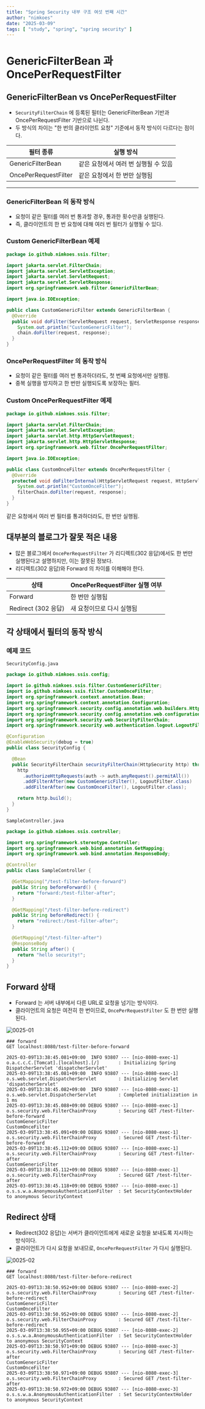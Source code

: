 ```yaml
---
title: "Spring Security 내부 구조 여섯 번째 시간"
author: "nimkoes"
date: "2025-03-09"
tags: [ "study", "spring", "spring security" ]
---
```


# GenericFilterBean 과 OncePerRequestFilter

## GenericFilterBean vs OncePerRequestFilter

- `SecurityFilterChain` 에 등록된 필터는 GenericFilterBean 기반과 OncePerRequestFilter 기반으로 나뉜다.
- 두 방식의 차이는 "한 번의 클라이언트 요청" 기준에서 동작 방식이 다르다는 점이다.

| 필터 종류                | 실행 방식                 |
|----------------------|-----------------------|
| GenericFilterBean    | 같은 요청에서 여러 번 실행될 수 있음 |
| OncePerRequestFilter | 같은 요청에서 한 번만 실행됨      |

---

### GenericFilterBean 의 동작 방식

- 요청이 같은 필터를 여러 번 통과할 경우, 통과한 횟수만큼 실행된다.
- 즉, 클라이언트의 한 번 요청에 대해 여러 번 필터가 실행될 수 있다.

### Custom GenericFilterBean 예제

```java
package io.github.nimkoes.ssis.filter;

import jakarta.servlet.FilterChain;
import jakarta.servlet.ServletException;
import jakarta.servlet.ServletRequest;
import jakarta.servlet.ServletResponse;
import org.springframework.web.filter.GenericFilterBean;

import java.io.IOException;

public class CustomGenericFilter extends GenericFilterBean {
  @Override
  public void doFilter(ServletRequest request, ServletResponse response, FilterChain chain) throws IOException, ServletException {
    System.out.println("CustomGenericFilter");
    chain.doFilter(request, response);
  }
}

```

### OncePerRequestFilter 의 동작 방식

- 요청이 같은 필터를 여러 번 통과하더라도, 첫 번째 요청에서만 실행됨.
- 중복 실행을 방지하고 한 번만 실행되도록 보장하는 필터.

### Custom OncePerRequestFilter 예제

```java
package io.github.nimkoes.ssis.filter;

import jakarta.servlet.FilterChain;
import jakarta.servlet.ServletException;
import jakarta.servlet.http.HttpServletRequest;
import jakarta.servlet.http.HttpServletResponse;
import org.springframework.web.filter.OncePerRequestFilter;

import java.io.IOException;

public class CustomOnceFilter extends OncePerRequestFilter {
  @Override
  protected void doFilterInternal(HttpServletRequest request, HttpServletResponse response, FilterChain filterChain) throws ServletException, IOException {
    System.out.println("CustomOnceFilter");
    filterChain.doFilter(request, response);
  }
}

```

같은 요청에서 여러 번 필터를 통과하더라도, 한 번만 실행됨.

## 대부분의 블로그가 잘못 적은 내용

- 많은 블로그에서 `OncePerRequestFilter` 가 리디렉트(302 응답)에서도 한 번만 실행된다고 설명하지만, 이는 잘못된 정보다.
- 리디렉트(302 응답)와 Forward 의 차이를 이해해야 한다.

| 상태                | OncePerRequestFilter 실행 여부 |
|-------------------|----------------------------|
| Forward           | 한 번만 실행됨                   |
| Redirect (302 응답) | 새 요청이므로 다시 실행됨             |

## 각 상태에서 필터의 동작 방식

### 예제 코드

`SecurityConfig.java`

```java
package io.github.nimkoes.ssis.config;

import io.github.nimkoes.ssis.filter.CustomGenericFilter;
import io.github.nimkoes.ssis.filter.CustomOnceFilter;
import org.springframework.context.annotation.Bean;
import org.springframework.context.annotation.Configuration;
import org.springframework.security.config.annotation.web.builders.HttpSecurity;
import org.springframework.security.config.annotation.web.configuration.EnableWebSecurity;
import org.springframework.security.web.SecurityFilterChain;
import org.springframework.security.web.authentication.logout.LogoutFilter;

@Configuration
@EnableWebSecurity(debug = true)
public class SecurityConfig {

  @Bean
  public SecurityFilterChain securityFilterChain(HttpSecurity http) throws Exception {
    http
      .authorizeHttpRequests(auth -> auth.anyRequest().permitAll())
      .addFilterAfter(new CustomGenericFilter(), LogoutFilter.class)
      .addFilterAfter(new CustomOnceFilter(), LogoutFilter.class);

    return http.build();
  }
}

```

`SampleController.java`

```java
package io.github.nimkoes.ssis.controller;

import org.springframework.stereotype.Controller;
import org.springframework.web.bind.annotation.GetMapping;
import org.springframework.web.bind.annotation.ResponseBody;

@Controller
public class SampleController {

  @GetMapping("/test-filter-before-forward")
  public String beforeForward() {
    return "forward:/test-filter-after";
  }

  @GetMapping("/test-filter-before-redirect")
  public String beforeRedirect() {
    return "redirect:/test-filter-after";
  }

  @GetMapping("/test-filter-after")
  @ResponseBody
  public String after() {
    return "hello security!";
  }
}
```

## Forward 상태

- Forward 는 서버 내부에서 다른 URL로 요청을 넘기는 방식이다.
- 클라이언트의 요청은 여전히 한 번이므로, `OncePerRequestFilter` 도 한 번만 실행된다.

![0025-01](/tech-blog/resources/images/spring-security-inner-structure/0025-01.png)

```http request
### forward
GET localhost:8080/test-filter-before-forward
```

```shell
2025-03-09T13:38:45.081+09:00  INFO 93807 --- [nio-8080-exec-1] o.a.c.c.C.[Tomcat].[localhost].[/]       : Initializing Spring DispatcherServlet 'dispatcherServlet'
2025-03-09T13:38:45.081+09:00  INFO 93807 --- [nio-8080-exec-1] o.s.web.servlet.DispatcherServlet        : Initializing Servlet 'dispatcherServlet'
2025-03-09T13:38:45.082+09:00  INFO 93807 --- [nio-8080-exec-1] o.s.web.servlet.DispatcherServlet        : Completed initialization in 1 ms
2025-03-09T13:38:45.088+09:00 DEBUG 93807 --- [nio-8080-exec-1] o.s.security.web.FilterChainProxy        : Securing GET /test-filter-before-forward
CustomGenericFilter
CustomOnceFilter
2025-03-09T13:38:45.091+09:00 DEBUG 93807 --- [nio-8080-exec-1] o.s.security.web.FilterChainProxy        : Secured GET /test-filter-before-forward
2025-03-09T13:38:45.112+09:00 DEBUG 93807 --- [nio-8080-exec-1] o.s.security.web.FilterChainProxy        : Securing GET /test-filter-after
CustomGenericFilter
2025-03-09T13:38:45.112+09:00 DEBUG 93807 --- [nio-8080-exec-1] o.s.security.web.FilterChainProxy        : Secured GET /test-filter-after
2025-03-09T13:38:45.118+09:00 DEBUG 93807 --- [nio-8080-exec-1] o.s.s.w.a.AnonymousAuthenticationFilter  : Set SecurityContextHolder to anonymous SecurityContext
```

## Redirect 상태

- Redirect(302 응답)는 서버가 클라이언트에게 새로운 요청을 보내도록 지시하는 방식이다.
- 클라이언트가 다시 요청을 보내므로, `OncePerRequestFilter` 가 다시 실행된다.

![0025-02](/tech-blog/resources/images/spring-security-inner-structure/0025-02.png)

```http request
### forward
GET localhost:8080/test-filter-before-redirect
```

```shell
2025-03-09T13:38:50.952+09:00 DEBUG 93807 --- [nio-8080-exec-2] o.s.security.web.FilterChainProxy        : Securing GET /test-filter-before-redirect
CustomGenericFilter
CustomOnceFilter
2025-03-09T13:38:50.952+09:00 DEBUG 93807 --- [nio-8080-exec-2] o.s.security.web.FilterChainProxy        : Secured GET /test-filter-before-redirect
2025-03-09T13:38:50.955+09:00 DEBUG 93807 --- [nio-8080-exec-2] o.s.s.w.a.AnonymousAuthenticationFilter  : Set SecurityContextHolder to anonymous SecurityContext
2025-03-09T13:38:50.971+09:00 DEBUG 93807 --- [nio-8080-exec-3] o.s.security.web.FilterChainProxy        : Securing GET /test-filter-after
CustomGenericFilter
CustomOnceFilter
2025-03-09T13:38:50.971+09:00 DEBUG 93807 --- [nio-8080-exec-3] o.s.security.web.FilterChainProxy        : Secured GET /test-filter-after
2025-03-09T13:38:50.972+09:00 DEBUG 93807 --- [nio-8080-exec-3] o.s.s.w.a.AnonymousAuthenticationFilter  : Set SecurityContextHolder to anonymous SecurityContext
```
